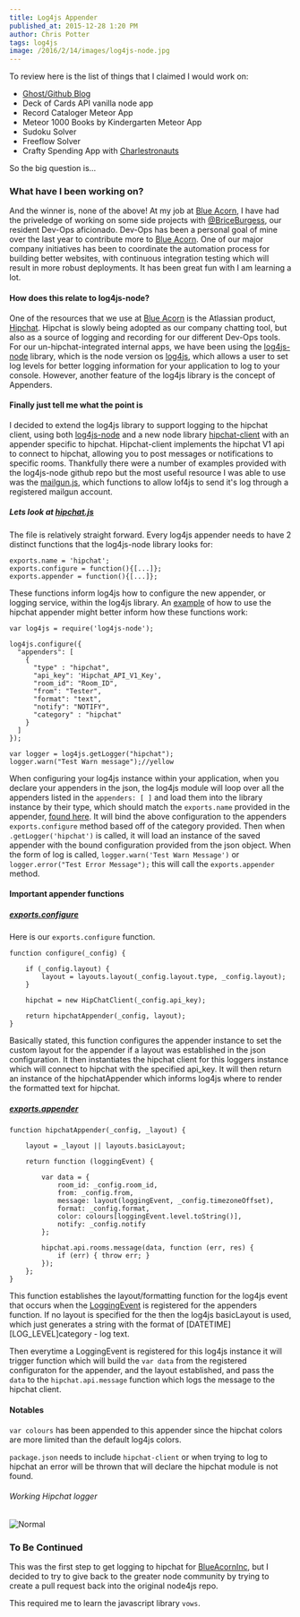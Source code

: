 ```yaml
---
title: Log4js Appender
published_at: 2015-12-28 1:20 PM
author: Chris Potter
tags: log4js
image: /2016/2/14/images/log4js-node.jpg
---
```

To review here is the list of things that I claimed I would work on:

 - [Ghost/Github Blog](https://github.com/cpotter/cpotter.github.io)
 - Deck of Cards API vanilla node app
 - Record Cataloger Meteor App
 - Meteor 1000 Books by Kindergarten Meteor App
 - Sudoku Solver
 - Freeflow Solver
 - Crafty Spending App with [Charlestronauts](https://github.com/Charlestronauts)

 So the big question is...
### What have I been working on?
And the winner is, none of the above!  At my job at [Blue Acorn](https://github.com/BlueAcornInc), I have had the priveledge of working on some side projects with [@BriceBurgess](https://github.com/briceburg), our resident Dev-Ops aficionado. Dev-Ops has been a personal goal of mine over the last year to contribute more to [Blue Acorn](https://github.com/BlueAcornInc). One of our major company initiatives has been to coordinate the automation process for building better websites, with continuous integration testing which will result in more robust deployments.  It has been great fun with I am learning a lot.

#### How does this relate to log4js-node?
One of the resources that we use at [Blue Acorn](https://github.com/BlueAcornInc) is the Atlassian product, [Hipchat](www.hipchat.com).  Hipchat is slowly being adopted as our company chatting tool, but also as a source of logging and recording for our different Dev-Ops tools.  For our un-hipchat-integrated internal apps, we have been using the [log4js-node](https://github.com/nomiddlename/log4js-node) library, which is the node version os [log4js](http://stritti.github.io/log4js/docu/users-guide.html), which allows a user to set log levels for better logging information for your application to log to your console.  However, another feature of the log4js library is the concept of Appenders.

#### Finally just tell me what the point is
I decided to extend the log4js library to support logging to the hipchat client, using both [log4js-node](https://github.com/nomiddlename/log4js-node) and a new node library [hipchat-client](https://github.com/germanrcuriel/hipchat-client) with an appender specific to hipchat.  Hipchat-client implements the hipchat V1 api to connect to hipchat, allowing you to post messages or notifications to specific rooms.  Thankfully there were a number of examples provided with the log4js-node github repo but the most useful resource I was able to use was the [mailgun.js](https://github.com/chrispotter/log4js-node/blob/hipchat-connection/lib/appenders/mailgun.js), which functions to allow lof4js to send it's log through a registered mailgun account.

##### Lets look at [hipchat.js](https://github.com/chrispotter/log4js-node/blob/hipchat-connection/lib/appenders/hipchat.js)
The file is relatively straight forward.  Every log4js appender needs to have 2 distinct functions that the log4js-node library looks for:
```
exports.name = 'hipchat';
exports.configure = function(){[...]};
exports.appender = function(){[...]};
```

These functions inform log4js how to configure the new appender, or logging service, within the log4js library.  An [example](https://github.com/chrispotter/log4js-node/blob/hipchat-connection/examples/hipchat-appender.js) of how to use the hipchat appender might better inform how these functions work:
```
var log4js = require('log4js-node');

log4js.configure({
  "appenders": [
    {
      "type" : "hipchat",
      "api_key": 'Hipchat_API_V1_Key',
      "room_id": "Room_ID",
      "from": "Tester",
      "format": "text",
      "notify": "NOTIFY",
      "category" : "hipchat"
    }
  ]
});

var logger = log4js.getLogger("hipchat");
logger.warn("Test Warn message");//yellow
```
When configuring your log4js instance within your application, when you declare your appenders in the json, the log4js module will loop over all the appenders listed in the `appenders: [ ]` and load them into the library instance by their type, which should match the `exports.name` provided in the appender, [found here](https://github.com/chrispotter/log4js-node/blob/hipchat-connection/lib/log4js.js#L221). It will bind the above configuration to the appenders `exports.configure` method based off of the category provided.  Then when `.getLogger('hipchat')` is called, it will load an instance of the saved appender with the bound configuration provided from the json object. When the form of log is called, `logger.warn('Test Warn Message')` or `logger.error("Test Error Message");` this will call the `exports.appender` method.
#### Important appender functions
##### [exports.configure](https://github.com/chrispotter/log4js-node/blob/hipchat-connection/lib/appenders/hipchat.js#L41)
Here is our `exports.configure` function.
```
function configure(_config) {

    if (_config.layout) {
        layout = layouts.layout(_config.layout.type, _config.layout);
    }

    hipchat = new HipChatClient(_config.api_key);

    return hipchatAppender(_config, layout);
}
```
Basically stated, this function configures the appender instance to set the custom layout for the appender if a layout was established in the json configuration.  It then instantiates the hipchat client for this loggers instance which will connect to hipchat with the specified api_key.  It will then return an instance of the hipchatAppender which informs log4js where to render the formatted text for hipchat.

##### [exports.appender](https://github.com/chrispotter/log4js-node/blob/hipchat-connection/lib/appenders/hipchat.js#L20)

```
function hipchatAppender(_config, _layout) {

    layout = _layout || layouts.basicLayout;

    return function (loggingEvent) {

        var data = {
            room_id: _config.room_id,
            from: _config.from,
            message: layout(loggingEvent, _config.timezoneOffset),
            format: _config.format,
            color: colours[loggingEvent.level.toString()],
            notify: _config.notify
        };

        hipchat.api.rooms.message(data, function (err, res) {
            if (err) { throw err; }
        });
    };
}
```
This function establishes the layout/formatting function for the log4js event that occurs when the [LoggingEvent](https://github.com/chrispotter/log4js-node/blob/hipchat-connection/lib/logger.js#L18) is registered for the appenders function. If no layout is specified for the then the log4js basicLayout is used, which just generates a string with the format of [DATETIME][LOG_LEVEL]category - log text.

Then everytime a LoggingEvent is registered for this log4js instance it will trigger function which will build the `var data` from the registered configuraton for the appender, and the layout established, and pass the `data` to the `hipchat.api.message` function which logs the message to the hipchat client.  

#### Notables
`var colours` has been appended to this appender since the hipchat colors are more limited than the default log4js colors.  

`package.json` needs to include `hipchat-client` or when trying to log to hipchat an error will be thrown that will declare the hipchat module is not found.

###### Working Hipchat logger
![Normal](/2016/2/14/images/hipchat-log.png)


### To Be Continued
This was the first step to get logging to hipchat for [BlueAcornInc](https://github.com/BlueAcornInc), but I decided to try to give back to the greater node community by trying to create a pull request back into the original node4js repo.  

This required me to learn the javascript library `vows`. 
